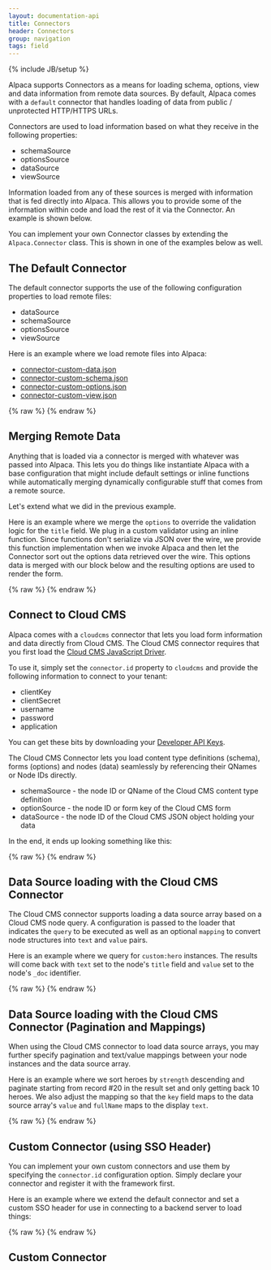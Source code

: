 ```yaml
---
layout: documentation-api
title: Connectors
header: Connectors
group: navigation
tags: field
---
```

{% include JB/setup %}

Alpaca supports Connectors as a means for loading schema, options, view and data information from remote data sources.
By default, Alpaca comes with a <code>default</code> connector that handles loading of data from public / unprotected
HTTP/HTTPS URLs.

Connectors are used to load information based on what they receive in the following properties:

- schemaSource
- optionsSource
- dataSource
- viewSource

Information loaded from any of these sources is merged with information that is fed directly into Alpaca.  This allows
you to provide some of the information within code and load the rest of it via the Connector.  An example is shown
below.

You can implement your own Connector classes by extending the <code>Alpaca.Connector</code> class.  This is shown
in one of the examples below as well.

## The Default Connector

The default connector supports the use of the following configuration properties to load remote files:

- dataSource
- schemaSource
- optionsSource
- viewSource

Here is an example where we load remote files into Alpaca:

- <a href="/data/connector-custom-data.json">connector-custom-data.json</a>
- <a href="/data/connector-custom-schema.json">connector-custom-schema.json</a>
- <a href="/data/connector-custom-options.json">connector-custom-options.json</a>
- <a href="/data/connector-custom-view.json">connector-custom-view.json</a>

<div id="field1"></div>
{% raw %}
<script type="text/javascript" id="field1-script">
$("#field1").alpaca({
    "dataSource": "/data/connector-custom-data.json",
    "schemaSource": "/data/connector-custom-schema.json",
    "optionsSource": "/data/connector-custom-options.json",
    "viewSource": "/data/connector-custom-view.json"
});
</script>
{% endraw %}


## Merging Remote Data

Anything that is loaded via a connector is merged with whatever was passed into Alpaca.  This lets you do things like
instantiate Alpaca with a base configuration that might include default settings or inline functions while automatically
merging dynamically configurable stuff that comes from a remote source.

Let's extend what we did in the previous example.

Here is an example where we merge the <code>options</code> to override the validation logic for the <code>title</code>
field.  We plug in a custom validator using an inline function.  Since functions don't serialize via JSON over the wire,
we provide this function implementation when we invoke Alpaca and then let the Connector sort out the options data
retrieved over the wire.  This options data is merged with our block below and the resulting options are used
to render the form.

<div id="field2"></div>
{% raw %}
<script type="text/javascript" id="field2-script">
$("#field2").alpaca({
    "dataSource": "/data/connector-custom-data.json",
    "schemaSource": "/data/connector-custom-schema.json",
    "optionsSource": "/data/connector-custom-options.json",
    "viewSource": "/data/connector-custom-view.json",
    "options": {
        "fields": {
            "title": {
                "validator": function(callback) {
                    var length = 0;
                    if (this.getValue()) {
                        length = this.getValue().replace(/[^A-Z]/g, "").length;
                    }
                    if (length > 4) {
                        callback({
                            "status": false,
                            "message": "There cannot be more than 4 capital letters in the title"
                        });
                        return;
                    }
                    callback({
                        "status": true
                    });
                }
            }
        }
    }
});
</script>
{% endraw %}


## Connect to Cloud CMS

Alpaca comes with a <code>cloudcms</code> connector that lets you load form information and data directly from
Cloud CMS.  The Cloud CMS connector requires that you first load the
<a href="https://gitana.io/javascript.html">Cloud CMS JavaScript Driver</a>.

To use it, simply set the <code>connector.id</code> property to <code>cloudcms</code> and provide the following
information to connect to your tenant:

- clientKey
- clientSecret
- username
- password
- application

You can get these bits by downloading your
<a href="https://gitana.io/apikeys.html">Developer API Keys</a>.

The Cloud CMS Connector lets you load content type definitions (schema), forms (options) and nodes (data)
seamlessly by referencing their QNames or Node IDs directly.

- schemaSource - the node ID or QName of the Cloud CMS content type definition
- optionSource - the node ID or form key of the Cloud CMS form
- dataSource - the node ID of the Cloud CMS JSON object holding your data

In the end, it ends up looking something like this:

<div id="field3"></div>
{% raw %}
<script type="text/javascript" src="http://code.cloudcms.com/gitana-javascript-driver/1.0.143/gitana.min.js"></script>
<script type="text/javascript" id="field3-script">
var connectionInfo = {
    "clientKey": "71abcafc-95c3-4ac7-ab53-10505c670dcd",
    "clientSecret": "rW8okB7ibSDJdG6ZRsqNUeNVMpv5HoE06dWOzS9VIt5e+MH5ih6dSRae45MclFYaNeL7ppkEBQu7SQIjqmabtivOk8eGDFeoMmjxKqoxIms=",
    "username": "8cfc5cf4-edb0-4682-8b69-d02993d7476e",
    "password": "koRU7MR6uYdYRCDKIB4whpyudqN5hAxegOzXkk0TR59/FJSAd7wZb24l2ZFGkTOOXoslY5ab54D5KaAPsCU/oB5P+DbWRySRyza0xRF4LiU=",
    "application": "825a3174818814c223db",
    "baseURL": "https://api.cloudcms.com"
};
$("#field3").alpaca({
    "connector": {
        "id": "cloudcms",
        "config": connectionInfo
    },
    "schemaSource": "custom:recipe",
    "optionsSource": "cdc16ae0748cf1520f31",
    "dataSource": "f68ed587eabf597738b3"
});
</script>
{% endraw %}

## Data Source loading with the Cloud CMS Connector

The Cloud CMS connector supports loading a data source array based on a Cloud CMS node query.  A configuration is passed to the
loader that indicates the <code>query</code> to be executed as well as an optional <code>mapping</code> to convert node structures
into <code>text</code> and <code>value</code> pairs.

Here is an example where we query for <code>custom:hero</code> instances.  The results will come back with <code>text</code> set
to the node's <code>title</code> field and <code>value</code> set to the node's <code>_doc</code> identifier.

<div id="field4"> </div>
{% raw %}
<script type="text/javascript" id="field4-script">
$("#field4").alpaca({
    "schema": {
        "type": "string",
        "title": "Pick an Action Hero"
    },
    "options": {
        "type": "select",
        "dataSource": {
            "connector": true,
            "config": {
                "query": {
                    "_type": "custom:hero"
                },
                "mappings": {
                    "value": "_doc",
                    "text": "title"
                }
            }
        }
    }
});
</script>
{% endraw %}

## Data Source loading with the Cloud CMS Connector (Pagination and Mappings)

When using the Cloud CMS connector to load data source arrays, you may further specify pagination and text/value mappings
between your node instances and the data source array.

Here is an example where we sort heroes by <code>strength</code> descending and paginate starting from record #20 in the result set
and only getting back 10 heroes.  We also adjust the mapping so that the <code>key</code> field maps to the data source array's
<code>value</code> and <code>fullName</code> maps to the display <code>text</code>.

<div id="field5"> </div>
{% raw %}
<script type="text/javascript" id="field5-script">
$("#field5").alpaca({
    "schema": {
        "type": "string",
        "title": "Pick an Action Hero"
    },
    "options": {
        "type": "select",
        "dataSource": {
            "connector": true,
            "config": {
                "query": {
                    "_type": "test:chapter"
                },
                "pagination": {
                    "skip": 20,
                    "limit": 10,
                    "sort": {
                        "strength": -1
                    }
                },
                "mappings": {
                    "value": "key",
                    "text": "fullName"
                }
            }
        }
    }
});
</script>
{% endraw %}

## Custom Connector (using SSO Header)

You can implement your own custom connectors and use them by specifying the <code>connector.id</code> configuration
option.  Simply declare your connector and register it with the framework first.

Here is an example where we extend the default connector and set a custom SSO header for use in connecting
to a backend server to load things:

<div id="field40"></div>
{% raw %}
<script type="text/javascript" id="field40-script">
var CustomConnector = Alpaca.Connector.extend({
    buildAjaxConfig: function(uri, isJson)
    {
        var ajaxConfig = this.base(uri, isJson);
        ajaxConfig.headers = {
            "ssoheader": "abcdef1"
        };
        return ajaxConfig;
    }
});
Alpaca.registerConnectorClass("custom", CustomConnector);
$("#field40").alpaca({
    "connector": "custom",
    "dataSource": "/data/connector-custom-data.json?a=1",
    "schemaSource": "/data/connector-custom-schema.json?a=1",
    "optionsSource": "/data/connector-custom-options.json?a=1",
    "viewSource": "/data/connector-custom-view.json?a=1"
});
</script>
{% endraw %}


## Custom Connector 

